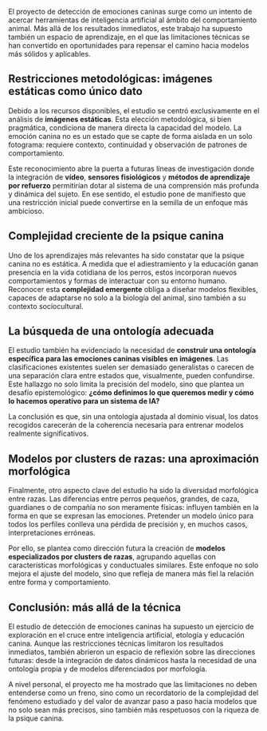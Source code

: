 El proyecto de detección de emociones caninas surge como un intento de acercar herramientas de inteligencia artificial al ámbito del comportamiento animal. Más allá de los resultados inmediatos, este trabajo ha supuesto también un espacio de aprendizaje, en el que las limitaciones técnicas se han convertido en oportunidades para repensar el camino hacia modelos más sólidos y aplicables.

## Restricciones metodológicas: imágenes estáticas como único dato
Debido a los recursos disponibles, el estudio se centró exclusivamente en el análisis de **imágenes estáticas**. Esta elección metodológica, si bien pragmática, condiciona de manera directa la capacidad del modelo. La emoción canina no es un estado que se capte de forma aislada en un solo fotograma: requiere contexto, continuidad y observación de patrones de comportamiento.

Este reconocimiento abre la puerta a futuras líneas de investigación donde la integración de **vídeo**, **sensores fisiológicos** y **métodos de aprendizaje por refuerzo** permitirían dotar al sistema de una comprensión más profunda y dinámica del sujeto. En ese sentido, el estudio pone de manifiesto que una restricción inicial puede convertirse en la semilla de un enfoque más ambicioso.

## Complejidad creciente de la psique canina
Uno de los aprendizajes más relevantes ha sido constatar que la psique canina no es estática. A medida que el adiestramiento y la educación ganan presencia en la vida cotidiana de los perros, estos incorporan nuevos comportamientos y formas de interactuar con su entorno humano. Reconocer esta **complejidad emergente** obliga a diseñar modelos flexibles, capaces de adaptarse no solo a la biología del animal, sino también a su contexto sociocultural.

## La búsqueda de una ontología adecuada
El estudio también ha evidenciado la necesidad de **construir una ontología específica para las emociones caninas visibles en imágenes**. Las clasificaciones existentes suelen ser demasiado generalistas o carecen de una separación clara entre estados que, visualmente, pueden confundirse. Este hallazgo no solo limita la precisión del modelo, sino que plantea un desafío epistemológico: **¿cómo definimos lo que queremos medir y cómo lo hacemos operativo para un sistema de IA?**

La conclusión es que, sin una ontología ajustada al dominio visual, los datos recogidos carecerán de la coherencia necesaria para entrenar modelos realmente significativos.

## Modelos por clusters de razas: una aproximación morfológica
Finalmente, otro aspecto clave del estudio ha sido la diversidad morfológica entre razas. Las diferencias entre perros pequeños, grandes, de caza, guardianes o de compañía no son meramente físicas: influyen también en la forma en que se expresan las emociones. Pretender un modelo único para todos los perfiles conlleva una pérdida de precisión y, en muchos casos, interpretaciones erróneas.

Por ello, se plantea como dirección futura la creación de **modelos especializados por clusters de razas**, agrupando aquellas con características morfológicas y conductuales similares. Este enfoque no solo mejora el ajuste del modelo, sino que refleja de manera más fiel la relación entre forma y comportamiento.

## Conclusión: más allá de la técnica
El estudio de detección de emociones caninas ha supuesto un ejercicio de exploración en el cruce entre inteligencia artificial, etología y educación canina. Aunque las restricciones técnicas limitaron los resultados inmediatos, también abrieron un espacio de reflexión sobre las direcciones futuras: desde la integración de datos dinámicos hasta la necesidad de una ontología propia y de modelos diferenciados por morfología.

A nivel personal, el proyecto me ha mostrado que las limitaciones no deben entenderse como un freno, sino como un recordatorio de la complejidad del fenómeno estudiado y del valor de avanzar paso a paso hacia modelos que no solo sean más precisos, sino también más respetuosos con la riqueza de la psique canina.
